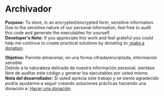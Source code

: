 # Archivador
<b>Purpose:</b> To store, in an encrypted/encrypted form, sensitive information.
Due to the sensitive nature of our personal information, feel free to audit this code and generate the executables for yourself.<br> 
<b>Developer's Note:</b> If you appreciate this work and feel grateful you could help me continue to create practical solutions by donating to:<a href="https://paypal.me/Yorpg?locale.x=es_ES" target="_blank"> make a donation</a>

<b>Objetivo:</b> Permite almacenar, en una forma cifrada/encriptada, información sensible.<br>
Debido a la naturaleza delicada de nuestra información personal, sientáse libre de auditar este código y generar los ejecutables por usted mismo.<br> 
<b>Nota del desarrollador:</b> Si usted aprecia este trabajo y se siente agradecido podría ayudarme a seguir creando soluciones prácticas haciendo una donación a: <a href="https://paypal.me/Yorpg?locale.x=es_ES" target="_blank"> Hacer una donación</a>
